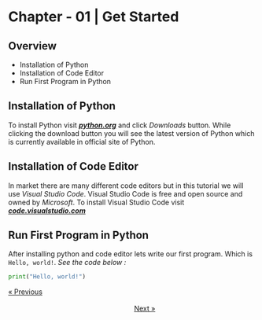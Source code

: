 # Chapter - 01 | Get Started
## Overview

- Installation of Python
- Installation of Code Editor
- Run First Program in Python

## Installation of Python

To install Python visit ***[python.org](https://www.python.org)*** and click *Downloads* button. While clicking the download button you will see the latest version of Python which is currently available in official site of Python.

## Installation of Code Editor

In market there are many different code editors but in this tutorial we will use *Visual Studio Code*. Visual Studio Code is free and open source and owned by *Microsoft*.
To install Visual Studio Code visit ***[code.visualstudio.com](https://code.visualstudio.com/)***

## Run First Program in Python

After installing python and code editor lets write our first program. Which is `Hello, world!`. *See the code below :*

```python
print("Hello, world!")
```
[&laquo; Previous](</Web Development/Front-End Development/HTML/Chapter-01 Get Started>)
&nbsp;&nbsp;&nbsp;&nbsp;&nbsp;&nbsp;&nbsp;&nbsp;&nbsp;&nbsp;&nbsp;&nbsp;&nbsp;&nbsp;&nbsp;&nbsp;&nbsp;&nbsp;&nbsp;&nbsp;&nbsp;&nbsp;&nbsp;&nbsp;&nbsp;&nbsp;&nbsp;&nbsp;&nbsp;&nbsp;&nbsp;&nbsp;&nbsp;&nbsp;&nbsp;&nbsp;&nbsp;&nbsp;&nbsp;&nbsp;&nbsp;&nbsp;&nbsp;&nbsp;&nbsp;&nbsp;&nbsp;&nbsp;&nbsp;&nbsp;&nbsp;&nbsp;&nbsp;&nbsp;&nbsp;&nbsp;&nbsp;&nbsp;&nbsp;&nbsp;&nbsp;&nbsp;&nbsp;&nbsp;&nbsp;&nbsp;&nbsp;&nbsp;&nbsp;&nbsp;&nbsp;&nbsp;&nbsp;&nbsp;&nbsp;&nbsp;&nbsp;&nbsp;&nbsp;&nbsp;&nbsp;&nbsp;&nbsp;&nbsp;&nbsp;&nbsp;&nbsp;&nbsp;&nbsp;&nbsp;&nbsp;&nbsp;&nbsp;&nbsp;&nbsp;&nbsp;&nbsp;&nbsp;&nbsp;&nbsp;&nbsp;&nbsp;&nbsp;&nbsp;&nbsp;&nbsp;&nbsp;&nbsp;&nbsp;&nbsp;&nbsp;&nbsp;&nbsp;&nbsp;&nbsp;&nbsp;&nbsp;&nbsp;&nbsp;&nbsp;&nbsp;&nbsp;&nbsp;&nbsp;&nbsp;&nbsp;&nbsp;&nbsp;&nbsp;&nbsp;&nbsp;&nbsp;&nbsp;&nbsp;&nbsp;&nbsp;&nbsp;&nbsp;&nbsp;&nbsp;&nbsp;&nbsp;&nbsp;&nbsp;&nbsp;&nbsp;&nbsp;&nbsp;&nbsp;&nbsp;&nbsp;&nbsp;&nbsp;&nbsp;&nbsp;&nbsp;&nbsp;&nbsp;&nbsp;&nbsp;&nbsp;&nbsp;&nbsp;&nbsp;&nbsp;&nbsp;&nbsp;&nbsp;&nbsp;&nbsp;&nbsp;&nbsp;&nbsp;&nbsp;&nbsp;&nbsp;&nbsp;&nbsp;&nbsp;&nbsp;&nbsp;&nbsp;&nbsp;&nbsp;&nbsp;&nbsp;&nbsp;&nbsp;&nbsp;&nbsp;&nbsp;&nbsp;&nbsp;[Next &raquo;](</Web Development/Front-End Development/HTML/Chapter-01 Get Started>)
